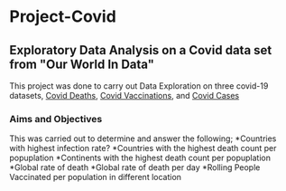 # Project-Covid
## Exploratory Data Analysis on a Covid data set from "Our World In Data"

This project was done to carry out Data Exploration on three covid-19 datasets, [Covid Deaths](https://ourworldindata.org/covid-deathshttps://ourworldindata.org/covid-vaccinations), [Covid Vaccinations](https://ourworldindata.org/covid-vaccinations), and [Covid Cases](https://ourworldindata.org/covid-cases)

### Aims and Objectives
This was carried out to determine and answer the following;
*Countries with highest infection rate?
*Countries with the highest death count per popuplation
*Continents with the highest death count per popuplation
*Global rate of death
*Global rate of death per day
*Rolling People Vaccinated per population in different location


